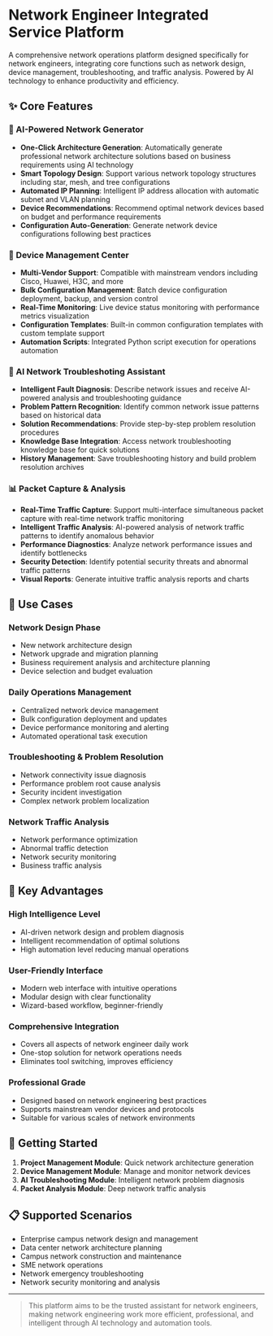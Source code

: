 # Network Engineer Integrated Service Platform

A comprehensive network operations platform designed specifically for network engineers, integrating core functions such as network design, device management, troubleshooting, and traffic analysis. Powered by AI technology to enhance productivity and efficiency.

## ✨ Core Features

### 🧠 AI-Powered Network Generator
- **One-Click Architecture Generation**: Automatically generate professional network architecture solutions based on business requirements using AI technology
- **Smart Topology Design**: Support various network topology structures including star, mesh, and tree configurations
- **Automated IP Planning**: Intelligent IP address allocation with automatic subnet and VLAN planning
- **Device Recommendations**: Recommend optimal network devices based on budget and performance requirements
- **Configuration Auto-Generation**: Generate network device configurations following best practices

### 🔧 Device Management Center
- **Multi-Vendor Support**: Compatible with mainstream vendors including Cisco, Huawei, H3C, and more
- **Bulk Configuration Management**: Batch device configuration deployment, backup, and version control
- **Real-Time Monitoring**: Live device status monitoring with performance metrics visualization
- **Configuration Templates**: Built-in common configuration templates with custom template support
- **Automation Scripts**: Integrated Python script execution for operations automation

### 🤖 AI Network Troubleshoting Assistant
- **Intelligent Fault Diagnosis**: Describe network issues and receive AI-powered analysis and troubleshooting guidance
- **Problem Pattern Recognition**: Identify common network issue patterns based on historical data
- **Solution Recommendations**: Provide step-by-step problem resolution procedures
- **Knowledge Base Integration**: Access network troubleshooting knowledge base for quick solutions
- **History Management**: Save troubleshooting history and build problem resolution archives

### 📊 Packet Capture & Analysis
- **Real-Time Traffic Capture**: Support multi-interface simultaneous packet capture with real-time network traffic monitoring
- **Intelligent Traffic Analysis**: AI-powered analysis of network traffic patterns to identify anomalous behavior
- **Performance Diagnostics**: Analyze network performance issues and identify bottlenecks
- **Security Detection**: Identify potential security threats and abnormal traffic patterns
- **Visual Reports**: Generate intuitive traffic analysis reports and charts

## 🎯 Use Cases

### Network Design Phase
- New network architecture design
- Network upgrade and migration planning
- Business requirement analysis and architecture planning
- Device selection and budget evaluation

### Daily Operations Management
- Centralized network device management
- Bulk configuration deployment and updates
- Device performance monitoring and alerting
- Automated operational task execution

### Troubleshooting & Problem Resolution
- Network connectivity issue diagnosis
- Performance problem root cause analysis
- Security incident investigation
- Complex network problem localization

### Network Traffic Analysis
- Network performance optimization
- Abnormal traffic detection
- Network security monitoring
- Business traffic analysis

## 🌟 Key Advantages

### High Intelligence Level
- AI-driven network design and problem diagnosis
- Intelligent recommendation of optimal solutions
- High automation level reducing manual operations

### User-Friendly Interface
- Modern web interface with intuitive operations
- Modular design with clear functionality
- Wizard-based workflow, beginner-friendly

### Comprehensive Integration
- Covers all aspects of network engineer daily work
- One-stop solution for network operations needs
- Eliminates tool switching, improves efficiency

### Professional Grade
- Designed based on network engineering best practices
- Supports mainstream vendor devices and protocols
- Suitable for various scales of network environments

## 🚀 Getting Started

1. **Project Management Module**: Quick network architecture generation
2. **Device Management Module**: Manage and monitor network devices
3. **AI Troubleshooting Module**: Intelligent network problem diagnosis
4. **Packet Analysis Module**: Deep network traffic analysis

## 📋 Supported Scenarios

- Enterprise campus network design and management
- Data center network architecture planning
- Campus network construction and maintenance
- SME network operations
- Network emergency troubleshooting
- Network security monitoring and analysis

---

> This platform aims to be the trusted assistant for network engineers, making network engineering work more efficient, professional, and intelligent through AI technology and automation tools. 